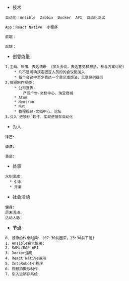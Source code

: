 * 技术

```
自动化：Ansible  Zabbix  Docker  API  自动化测试

App：React Native  小程序

前端：

后端：
```

* 创意能量

```
1.主动、热情、表达清晰 （加入会议，表达意见和想法，参与方案讨论）  
    * 凡不是明确规定固定人员的的会议都加入  
    * 每个会议中至少表达一个意见或想法，无意见则提问  
2.拍摄制作视频：  
    * 公司宣传-  
        产品广告-文档中心、淘宝商城  
    * Atom  
    * Neutron  
    * Nut  
    * 教程视频-文档中心、论坛
3.引入`进销存`软件，实现进销存自动化
```

* 为人

```
锋芒:

谦虚: 

善良:
```

* 处事

```
水到渠成:
  * 引水
  * 开渠
```

* 社会活动

```
健身:
周末活动:
活动人脉:
```

* **节点**

```
0. 规律的作息时间: (07:30前起床，23:30前下班)
1. Ansible完全使用:
2. RAML/RAP API
3. Docker运用
4. React Native运用
5. IntoRobot小程序
6. 视频拍摄与制作
7. 引入进销存系统
```



